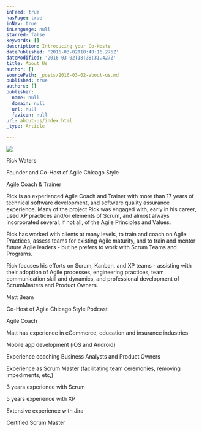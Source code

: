 ```yaml
---
inFeed: true
hasPage: true
inNav: true
inLanguage: null
starred: false
keywords: []
description: Introducing your Co-Hosts
datePublished: '2016-03-02T18:40:16.276Z'
dateModified: '2016-03-02T18:38:31.427Z'
title: About Us
author: []
sourcePath: _posts/2016-03-02-about-us.md
published: true
authors: []
publisher:
  name: null
  domain: null
  url: null
  favicon: null
url: about-us/index.html
_type: Article

---
```

![](https://the-grid-user-content.s3-us-west-2.amazonaws.com/2bdede42-5f31-44f5-bcf7-fd78cdb5c9b0.jpg)

Rick Waters

Founder and Co-Host of Agile Chicago Style

Agile Coach & Trainer

Rick is an experienced Agile Coach and Trainer with more than 17 years of technical software development, and software quality assurance experience.  Many of the project Rick was engaged with, early in his career, used XP practices and/or elements of Scrum, and almost always incorporated several, if not all, of the Agile Principles and Values.

Rick has worked with clients at many levels, to train and coach on Agile Practices, assess teams for existing Agile maturity, and to train and mentor future Agile leaders - but he prefers to work with Scrum Teams and Programs.

Rick focuses his efforts on Scrum, Kanban, and XP teams - assisting with their adoption of Agile processes, engineering practices, team communication skill and dynamics, and professional development of ScrumMasters and Product Owners.

Matt Beam

Co-Host of Agile Chicago Style Podcast

Agile Coach

Matt has experience in eCommerce, education and insurance industries

Mobile app development (iOS and Android)

Experience coaching Business Analysts and Product Owners

Experience as Scrum Master (facilitating team ceremonies, removing impediments, etc,)

3 years experience with Scrum

5 years experience with XP

Extensive experience with Jira

Certified Scrum Master